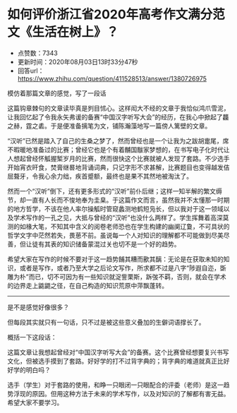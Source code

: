 # 如何评价浙江省2020年高考作文满分范文《生活在树上》？
- 点赞数：7343
- 更新时间：2020年08月03日13时33分47秒
- 回答url：https://www.zhihu.com/question/411528513/answer/1380726975
<body>
 <p data-pid="_0Zd-_41">模仿着那篇文章的感觉，写了一段话</p>
 <p data-pid="-qmYKiZz">这篇钩章棘句的文章读毕真是刿目怵心。这样闳大不经的文章于我恰似鸿爪雪泥，让我回忆起了令我永矢弗谖的备赛“中国汉字听写大会”的经历，在我心中掀起了龘之赫，霆之砉。于是便准备摛笔为文，铺陈瀚藻地写一篇傍人篱壁的文章。</p>
 <p data-pid="WsFQoZDZ">“汉听”已然是踏入了自己的生桑之梦了，然而曾经也是一个让我为之跋胡疐尾，席不暇暖地准备过的比赛；曾经它也是个有着黼国黻家梦想的，在书写电子化时代让人想起曾经怀觚握椠岁月的比赛，然而很快这个比赛就被人发现了套路。不少选手开始宵衣旰食，焚膏继晷地背诵词典，只记字形不求甚解，比赛题目也变得越发佶屈聱牙，令我心余力绌，疾首蹙额，最终也是果不其然地被淘汰了。</p>
 <p data-pid="Xt7hKR60">然而一个“汉听”倒下，还有更多形式的“汉听”前仆后继；这样一知半解的繁文缛节，却一直有人长而不悛地奉为圭臬。于这篇作文而言，虽然我并不太懂那一时期的地方哲学，不该在他人率尔操觚时管窥蠡测地鹤短凫长，但以我对于这一领域以及学术写作的一孔之见，大抵与曾经的“汉听”也没什么两样了。学生挥舞着高深莫测的如椽大笔，不知其中含义的阅卷老师恐也在学生构建的幽阒辽敻，不可具状的哲学文字中茫然若失，畏葸不前。虽说每一个人对知识的理解都不可能做到尽美尽善，但让徒有其表的知识储备蒙混过关也切不是一个好的趋势。</p>
 <p data-pid="6iF0YIV3">希望大家在写作的时候不要对于这一趋势餔其糟而歠其醨：无论是在获取未知的知识，或者是写作，或者乃至大学之后论文写作，所求都不过是八字“陟遐自迩，斲雕为朴”而已，切不可因为有一些知识就浞訾栗斯，跅弢不羁，否则，就会在学术的边界走上鼪鼯之径，在自己构造的知识荒原中萍飘蓬转。</p>
 <hr>
 <p data-pid="CFqxihln">是不是感觉好像很多？</p>
 <p data-pid="oVHAjjkr">但每段其实就只有一句话，只不过是被这些意义叠加的生僻词语撑长了。</p>
 <p data-pid="daDYSbTO">概括一下这段话：</p>
 <p data-pid="QhX4L4S-">这篇文章让我想起曾经对“中国汉字听写大会”的备赛。这个比赛曾经想要复兴书写文化，但被选手摸到了套路。好好学的打不过背字典的；背字典的难道就真正比好好学的明白吗？</p>
 <p data-pid="pbTwvi2P">选手（学生）对于套路的使用，和睁一只眼闭一只眼配合的评委（老师）是这一趋势浮现的原因。但用这种方法于未来的学术写作，以及对知识的了解都有害无益。希望大家不要学习。</p>
</body>